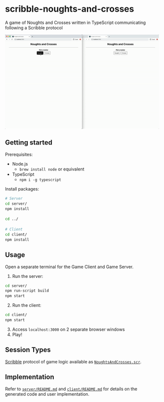 # scribble-noughts-and-crosses
A game of Noughts and Crosses written in TypeScript communicating following a Scribble protocol

![](./example.gif)

## Getting started

Prerequisites:
* Node.js
  * `brew install node` or equivalent
* TypeScript
  * `npm i -g typescript`

Install packages:
```bash
# Server
cd server/
npm install

cd ../

# Client
cd client/
npm install
```

## Usage
Open a separate terminal for the Game Client and Game Server.

1. Run the server:
```bash
cd server/
npm run-script build
npm start
```

2. Run the client:
```bash
cd client/
npm start
```

3. Access `localhost:3000` on 2 separate browser windows
4. Play!

## Session Types
[Scribble](http://www.scribble.org/) protocol of game logic available as [`NoughtsAndCrosses.scr`](NoughtsAndCrosses.scr).

## Implementation
Refer to [`server/README.md`](server/README.md) and [`client/README.md`](client/README.md) for details on the generated code and user implementation.